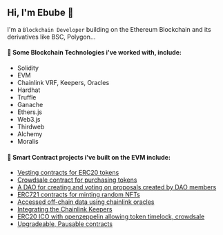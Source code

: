 ## Hi, I'm Ebube 👋

I'm a `Blockchain Developer` building on the Ethereum Blockchain and its derivatives like BSC, Polygon...

#### 🔭 Some Blockchain Technologies i've worked with, include:
 -  Solidity
 -  EVM
 -  Chainlink VRF, Keepers, Oracles
 -  Hardhat
 -  Truffle
 -  Ganache
 -  Ethers.js
 -  Web3.js
 -  Thirdweb
 -  Alchemy
 -  Moralis

#### 🌱 Smart Contract projects i've built on the EVM include:
* [Vesting contracts for ERC20 tokens](https://github.com/okorieebube/token-ico-v3/blob/main/contracts/TokenTimeLock.sol)
* [Crowdsale contract for purchasing tokens](https://github.com/okorieebube/token-ico-v3/blob/main/contracts/LinkTokenCrowdsale.sol)
* [A DAO for creating and voting on proposals created by DAO members](https://github.com/okorieebube/mars-dao)
* [ERC721 contracts for minting random NFTs](https://github.com/okorieebube/buildspace-nfts-contracts/blob/main/contracts/MyEpicNFT.sol)
* [Accessed off-chain data using chainlink oracles](https://github.com/okorieebube/chainlink-data-feeds/blob/main/contracts/PriceConsumer.sol)
* [Integrating the Chainlink Keepers](https://github.com/okorieebube/chainlink-data-feeds/blob/main/contracts/KeepersCounter.sol)
* [ERC20 ICO with openzeppelin allowing token timelock, crowdsale](https://github.com/okorieebube/olympusdao-fork-task)
* [Upgradeable, Pausable contracts](https://github.com/okorieebube/theia-protocol-challenge)


